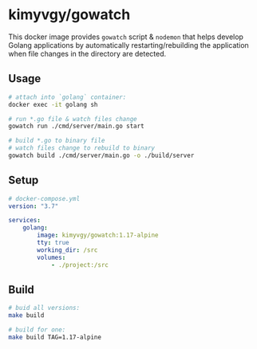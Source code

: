 # kimyvgy/gowatch

This docker image provides `gowatch` script & `nodemon` that helps develop Golang applications by automatically restarting/rebuilding the application when file changes in the directory are detected.

## Usage

```bash
# attach into `golang` container:
docker exec -it golang sh

# run *.go file & watch files change
gowatch run ./cmd/server/main.go start

# build *.go to binary file
# watch files change to rebuild to binary
gowatch build ./cmd/server/main.go -o ./build/server
```

## Setup

```yaml
# docker-compose.yml
version: "3.7"

services:
    golang:
        image: kimyvgy/gowatch:1.17-alpine
        tty: true
        working_dir: /src
        volumes:
            - ./project:/src
```

## Build

```bash
# buid all versions:
make build

# build for one:
make build TAG=1.17-alpine
```
